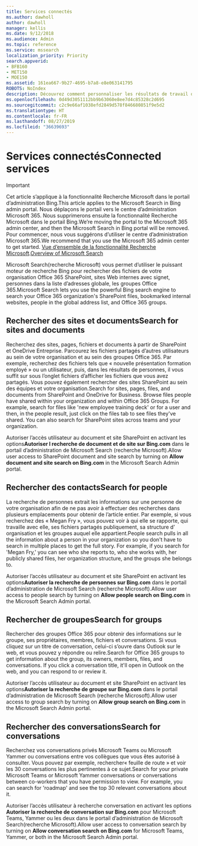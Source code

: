 ```yaml
---
title: Services connectés
ms.author: dawholl
author: dawholl
manager: kellis
ms.date: 9/12/2018
ms.audience: Admin
ms.topic: reference
ms.service: mssearch
localization_priority: Priority
search.appverid:
- BFB160
- MET150
- MOE150
ms.assetid: 161ea667-9b27-4695-b7a8-e8e063141795
ROBOTS: NoIndex
description: Découvrez comment personnaliser les résultats de travail qui s’affichent lorsque vous utilisez Microsoft Search (recherche Microsoft).
ms.openlocfilehash: 0d49d3051112bb9b63060e8ee7d4c85328c2d695
ms.sourcegitcommit: c2c9e66af1038efd2849d578f846680851f9e5d2
ms.translationtype: HT
ms.contentlocale: fr-FR
ms.lasthandoff: 08/27/2019
ms.locfileid: "36639693"
---
```

# <a name="connected-services"></a><span data-ttu-id="439bf-103">Services connectés</span><span class="sxs-lookup"><span data-stu-id="439bf-103">Connected services</span></span>

> [!IMPORTANT]
> <span data-ttu-id="439bf-104">Cet article s’applique à la fonctionnalité Recherche Microsoft dans le portail d’administration Bing.</span><span class="sxs-lookup"><span data-stu-id="439bf-104">This article applies to the Microsoft Search in Bing admin portal.</span></span> <span data-ttu-id="439bf-105">Nous déplaçons le portail vers le centre d’administration Microsoft 365. Nous supprimerons ensuite la fonctionnalité Recherche Microsoft dans le portail Bing.</span><span class="sxs-lookup"><span data-stu-id="439bf-105">We’re moving the portal to the Microsoft 365 admin center, and then the Microsoft Search in Bing portal will be removed.</span></span> <span data-ttu-id="439bf-106">Pour commencer, nous vous suggérons d’utiliser le centre d’administration Microsoft 365.</span><span class="sxs-lookup"><span data-stu-id="439bf-106">We recommend that you use the Microsoft 365 admin center to get started.</span></span> <span data-ttu-id="439bf-107">[Vue d’ensemble de la fonctionnalité Recherche Microsoft](overview-microsoft-search.md).</span><span class="sxs-lookup"><span data-stu-id="439bf-107">[Overview of Microsoft Search](overview-microsoft-search.md)</span></span>
     
     
<span data-ttu-id="439bf-108">Microsoft Search(recherche Microsoft) vous permet d’utiliser le puissant moteur de recherche Bing pour rechercher des fichiers de votre organisation Office 365 SharePoint, sites Web internes avec signet, personnes dans la liste d’adresses globale, les groupes Office 365.</span><span class="sxs-lookup"><span data-stu-id="439bf-108">Microsoft Search lets you use the powerful Bing search engine to search your Office 365 organization's SharePoint files, bookmarked internal websites, people in the global address list, and Office 365 groups.</span></span>
  
## <a name="search-for-sites-and-documents"></a><span data-ttu-id="439bf-109">Rechercher des sites et documents</span><span class="sxs-lookup"><span data-stu-id="439bf-109">Search for sites and documents</span></span>

<span data-ttu-id="439bf-p102">Recherchez des sites, pages, fichiers et documents à partir de SharePoint et OneDrive Entreprise. Parcourez les fichiers partagés d’autres utilisateurs au sein de votre organisation et au sein des groupes Office 365. Par exemple, recherchez des fichiers tels que « nouvelle présentation formation employé » ou un utilisateur, puis, dans les résultats de personnes, il vous suffit sur sous l’onglet fichiers d’afficher les fichiers que vous avez partagés. Vous pouvez également rechercher des sites SharePoint au sein des équipes et votre organisation.</span><span class="sxs-lookup"><span data-stu-id="439bf-p102">Search for sites, pages, files, and documents from SharePoint and OneDrive for Business. Browse files people have shared within your organization and within Office 365 Groups. For example, search for files like 'new employee training deck' or for a user and then, in the people result, just click on the files tab to see files they've shared. You can also search for SharePoint sites across teams and your organization.</span></span>
  
<span data-ttu-id="439bf-114">Autoriser l’accès utilisateur au document et site SharePoint en activant les options**Autoriser l recherche de document et de site sur Bing.com** dans le portail d’administration de Microsoft Search (recherche Microsoft).</span><span class="sxs-lookup"><span data-stu-id="439bf-114">Allow user access to SharePoint document and site search by turning on **Allow document and site search on Bing.com** in the Microsoft Search Admin portal.</span></span> 
  
## <a name="search-for-people"></a><span data-ttu-id="439bf-115">Rechercher des contacts</span><span class="sxs-lookup"><span data-stu-id="439bf-115">Search for people</span></span>

<span data-ttu-id="439bf-p103">La recherche de personnes extrait les informations sur une personne de votre organisation afin de ne pas avoir à effectuer des recherches dans plusieurs emplacements pour obtenir de l’article entier. Par exemple, si vous recherchez des « Megan Fry », vous pouvez voir à qui elle se rapporte, qui travaille avec elle, ses fichiers partagés publiquement, sa structure d’ organisation et les groupes auquel elle appartient.</span><span class="sxs-lookup"><span data-stu-id="439bf-p103">People search pulls in all the information about a person in your organization so you don't have to search in multiple places to get the full story. For example, if you search for 'Megan Fry,' you can see who she reports to, who she works with, her publicly shared files, her organization structure, and the groups she belongs to.</span></span>
  
<span data-ttu-id="439bf-118">Autoriser l’accès utilisateur au document et site SharePoint en activant les options**Autoriser la recherche de personnes sur Bing.com** dans le portail d’administration de Microsoft Search (recherche Microsoft).</span><span class="sxs-lookup"><span data-stu-id="439bf-118">Allow user access to people search by turning on **Allow people search on Bing.com** in the Microsoft Search Admin portal.</span></span> 
  
## <a name="search-for-groups"></a><span data-ttu-id="439bf-119">Rechercher de groupes</span><span class="sxs-lookup"><span data-stu-id="439bf-119">Search for groups</span></span>

<span data-ttu-id="439bf-p104">Rechercher des groupes Office 365 pour obtenir des informations sur le groupe, ses propriétaires, membres, fichiers et conversations. Si vous cliquez sur un titre de conversation, celui-ci s’ouvre dans Outlook sur le web, et vous pouvez y répondre ou relire.</span><span class="sxs-lookup"><span data-stu-id="439bf-p104">Search for Office 365 groups to get information about the group, its owners, members, files, and conversations. If you click a conversation title, it'll open in Outlook on the web, and you can respond to or review it.</span></span>
  
<span data-ttu-id="439bf-122">Autoriser l’accès utilisateur au document et site SharePoint en activant les options**Autoriser la recherche de groupe sur Bing.com** dans le portail d’administration de Microsoft Search (recherche Microsoft).</span><span class="sxs-lookup"><span data-stu-id="439bf-122">Allow user access to group search by turning on **Allow group search on Bing.com** in the Microsoft Search Admin portal.</span></span> 
  
## <a name="search-for-conversations"></a><span data-ttu-id="439bf-123">Rechercher des conversations</span><span class="sxs-lookup"><span data-stu-id="439bf-123">Search for conversations</span></span>

<span data-ttu-id="439bf-p105">Recherchez vos conversations privés Microsoft Teams ou Microsoft Yammer ou conversations entre vos collègues que vous êtes autorisé à consulter. Vous pouvez par exemple, rechercher« feuille de route » et voir les 30 conversations les plus pertinentes à ce sujet.</span><span class="sxs-lookup"><span data-stu-id="439bf-p105">Search for your private Microsoft Teams or Microsoft Yammer conversations or conversations between co-workers that you have permission to view. For example, you can search for 'roadmap' and see the top 30 relevant conversations about it.</span></span>
  
<span data-ttu-id="439bf-126">Autoriser l’accès utilisateur à recherche conversation en activant les options **Autoriser la recherche de conversation sur Bing.com** pour Microsoft Teams, Yammer ou les deux dans le portail d’administration de Microsoft Search(recherche Microsoft).</span><span class="sxs-lookup"><span data-stu-id="439bf-126">Allow user access to conversation search by turning on **Allow conversation search on Bing.com** for Microsoft Teams, Yammer, or both in the Microsoft Search Admin portal.</span></span> 

  

